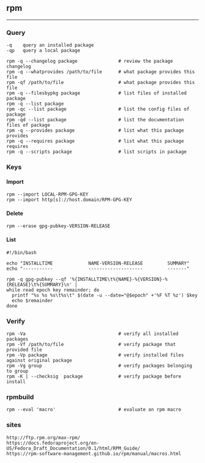 ## rpm
---

### Query

    -q    query an installed package
    -qp   query a local package

    rpm -q --changelog package               # review the package changelog
    rpm -q --whatprovides /path/to/file      # what package provides this file
    rpm -qf /path/to/file                    # what package provides this file
    rpm -q --filesbypkg package              # list files of installed package
    rpm -q --list package
    rpm -qc --list package                   # list the config files of package
    rpm -qd --list package                   # list the documentation files of package
    rpm -q --provides package                # list what this package provides
    rpm -q --requires package                # list what this package requires
    rpm -q --scripts package                 # list scripts in package

### Keys

#### Import

    rpm --import LOCAL-RPM-GPG-KEY
    rpm --import http[s]://host.domain/RPM-GPG-KEY

#### Delete 

    rpm --erase gpg-pubkey-VERSION-RELEASE

#### List

    #!/bin/bash

    echo "INSTALLTIME             NAME-VERSION-RELEASE         SUMMARY"
    echo "-----------             --------------------         -------"

    rpm -q gpg-pubkey --qf '%{INSTALLTIME\t%{NAME}-%{VERSION}-%{RELEASE}\t%{SUMMARY}\n' |
    while read epoch key remainder; do
      printf "%s %s %s\t%s\t" $(date -u --date="@$epoch" +'%F %T %z') $key
      echo $remainder
    done

### Verify

    rpm -Va                                  # verify all installed packages
    rpm -Vf /path/to/file                    # verify package that provided file
    rpm -Vp package                          # verify installed files against original package
    rpm -Vg group                            # verify packages belonging to group
    rpm -K | --checksig  package             # verify package before install

### rpmbuild

    rpm --eval 'macro'                       # evaluate an rpm macro

### sites

    http://ftp.rpm.org/max-rpm/
    https://docs.fedoraproject.org/en-US/Fedora_Draft_Documentation/0.1/html/RPM_Guide/
    https://rpm-software-management.github.io/rpm/manual/macros.html

